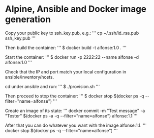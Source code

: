 
Alpine, Ansible and Docker image generation
===================

Copy your public key to ssh_key.pub, e.g.:
'''
cp ~/.ssh/id_rsa.pub ssh_key.pub
'''

Then build the container:
'''
$ docker build -t alfonse:1.0 .
'''

Start the container:
'''
$ docker run -p 2222:22 --name alfonse -d alfonse:1.0
'''

Check that the IP and port match your local configuration in
ansible/inventory/hosts.

cd under ansible and run:
'''
$ ./provision.sh
'''

Then proceed to stop the container:
'''
$ docker stop $(docker ps -q --filter="name=alfonse")
'''

Create an image of its state:
'''
docker commit -m "Test message" -a "Tester" $(docker ps -a -q --filter="name=alfonse") alfonse:1.1
'''

After that you can do whatever you want with the image alfonse:1.1.
'''
docker stop $(docker ps -q --filter="name=alfonse")
'''



